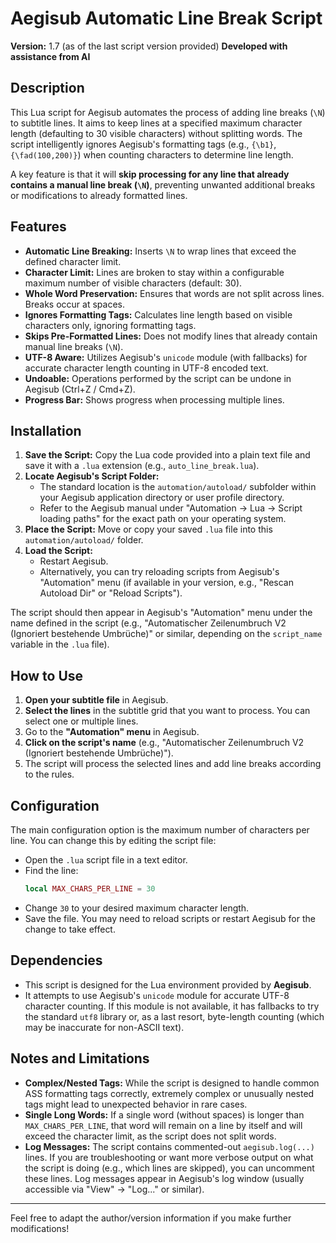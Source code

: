 # Aegisub Automatic Line Break Script

**Version:** 1.7 (as of the last script version provided)
**Developed with assistance from AI**

## Description

This Lua script for Aegisub automates the process of adding line breaks (`\N`) to subtitle lines. It aims to keep lines at a specified maximum character length (defaulting to 30 visible characters) without splitting words. The script intelligently ignores Aegisub's formatting tags (e.g., `{\b1}`, `{\fad(100,200)}`) when counting characters to determine line length.

A key feature is that it will **skip processing for any line that already contains a manual line break (`\N`)**, preventing unwanted additional breaks or modifications to already formatted lines.

## Features

* **Automatic Line Breaking:** Inserts `\N` to wrap lines that exceed the defined character limit.
* **Character Limit:** Lines are broken to stay within a configurable maximum number of visible characters (default: 30).
* **Whole Word Preservation:** Ensures that words are not split across lines. Breaks occur at spaces.
* **Ignores Formatting Tags:** Calculates line length based on visible characters only, ignoring formatting tags.
* **Skips Pre-Formatted Lines:** Does not modify lines that already contain manual line breaks (`\N`).
* **UTF-8 Aware:** Utilizes Aegisub's `unicode` module (with fallbacks) for accurate character length counting in UTF-8 encoded text.
* **Undoable:** Operations performed by the script can be undone in Aegisub (Ctrl+Z / Cmd+Z).
* **Progress Bar:** Shows progress when processing multiple lines.

## Installation

1.  **Save the Script:** Copy the Lua code provided into a plain text file and save it with a `.lua` extension (e.g., `auto_line_break.lua`).
2.  **Locate Aegisub's Script Folder:**
    * The standard location is the `automation/autoload/` subfolder within your Aegisub application directory or user profile directory.
    * Refer to the Aegisub manual under "Automation -> Lua -> Script loading paths" for the exact path on your operating system.
3.  **Place the Script:** Move or copy your saved `.lua` file into this `automation/autoload/` folder.
4.  **Load the Script:**
    * Restart Aegisub.
    * Alternatively, you can try reloading scripts from Aegisub's "Automation" menu (if available in your version, e.g., "Rescan Autoload Dir" or "Reload Scripts").

The script should then appear in Aegisub's "Automation" menu under the name defined in the script (e.g., "Automatischer Zeilenumbruch V2 (Ignoriert bestehende Umbrüche)" or similar, depending on the `script_name` variable in the `.lua` file).

## How to Use

1.  **Open your subtitle file** in Aegisub.
2.  **Select the lines** in the subtitle grid that you want to process. You can select one or multiple lines.
3.  Go to the **"Automation" menu** in Aegisub.
4.  **Click on the script's name** (e.g., "Automatischer Zeilenumbruch V2 (Ignoriert bestehende Umbrüche)").
5.  The script will process the selected lines and add line breaks according to the rules.

## Configuration

The main configuration option is the maximum number of characters per line. You can change this by editing the script file:

* Open the `.lua` script file in a text editor.
* Find the line:
    ```lua
    local MAX_CHARS_PER_LINE = 30
    ```
* Change `30` to your desired maximum character length.
* Save the file. You may need to reload scripts or restart Aegisub for the change to take effect.

## Dependencies

* This script is designed for the Lua environment provided by **Aegisub**.
* It attempts to use Aegisub's `unicode` module for accurate UTF-8 character counting. If this module is not available, it has fallbacks to try the standard `utf8` library or, as a last resort, byte-length counting (which may be inaccurate for non-ASCII text).

## Notes and Limitations

* **Complex/Nested Tags:** While the script is designed to handle common ASS formatting tags correctly, extremely complex or unusually nested tags might lead to unexpected behavior in rare cases.
* **Single Long Words:** If a single word (without spaces) is longer than `MAX_CHARS_PER_LINE`, that word will remain on a line by itself and will exceed the character limit, as the script does not split words.
* **Log Messages:** The script contains commented-out `aegisub.log(...)` lines. If you are troubleshooting or want more verbose output on what the script is doing (e.g., which lines are skipped), you can uncomment these lines. Log messages appear in Aegisub's log window (usually accessible via "View" -> "Log..." or similar).

---

Feel free to adapt the author/version information if you make further modifications!
